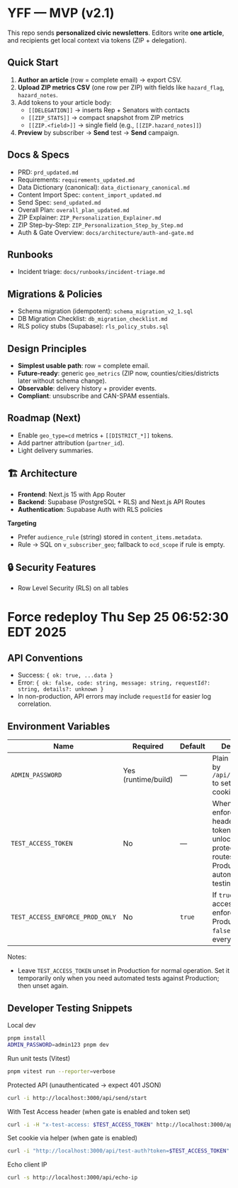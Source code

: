 
# YFF — MVP (v2.1)

This repo sends **personalized civic newsletters**. Editors write **one article**, and recipients get local context via tokens (ZIP + delegation).

## Quick Start
1. **Author an article** (row = complete email) → export CSV.  
2. **Upload ZIP metrics CSV** (one row per ZIP) with fields like `hazard_flag`, `hazard_notes`.  
3. Add tokens to your article body:  
   - `[[DELEGATION]]` → inserts Rep + Senators with contacts  
   - `[[ZIP_STATS]]` → compact snapshot from ZIP metrics  
   - `[[ZIP.<field>]]` → single field (e.g., `[[ZIP.hazard_notes]]`)  
4. **Preview** by subscriber → **Send** test → **Send** campaign.

## Docs & Specs
- PRD: `prd_updated.md`
- Requirements: `requirements_updated.md`
- Data Dictionary (canonical): `data_dictionary_canonical.md`
- Content Import Spec: `content_import_updated.md`
- Send Spec: `send_updated.md`
- Overall Plan: `overall_plan_updated.md`
- ZIP Explainer: `ZIP_Personalization_Explainer.md`
- ZIP Step-by-Step: `ZIP_Personalization_Step_by_Step.md`
- Auth & Gate Overview: `docs/architecture/auth-and-gate.md`

## Runbooks
- Incident triage: `docs/runbooks/incident-triage.md`

## Migrations & Policies
- Schema migration (idempotent): `schema_migration_v2_1.sql`
- DB Migration Checklist: `db_migration_checklist.md`
- RLS policy stubs (Supabase): `rls_policy_stubs.sql`

## Design Principles
- **Simplest usable path**: row = complete email.  
- **Future-ready**: generic `geo_metrics` (ZIP now, counties/cities/districts later without schema change).  
- **Observable**: delivery history + provider events.  
- **Compliant**: unsubscribe and CAN-SPAM essentials.

## Roadmap (Next)
- Enable `geo_type=cd` metrics + `[[DISTRICT_*]]` tokens.  
- Add partner attribution (`partner_id`).  
- Light delivery summaries.  

## 🏗️ **Architecture**

- **Frontend**: Next.js 15 with App Router
- **Backend**: Supabase (PostgreSQL + RLS) and Next.js API Routes
- **Authentication**: Supabase Auth with RLS policies

**Targeting**
- Prefer `audience_rule` (string) stored in `content_items.metadata`.
- Rule → SQL on `v_subscriber_geo`; fallback to `ocd_scope` if rule is empty.

## 🔒 **Security Features**

- Row Level Security (RLS) on all tables
# Force redeploy Thu Sep 25 06:52:30 EDT 2025

## API Conventions

- Success: `{ ok: true, ...data }`
- Error: `{ ok: false, code: string, message: string, requestId?: string, details?: unknown }`
- In non-production, API errors may include `requestId` for easier log correlation.

## Environment Variables

| Name | Required | Default | Description |
|---|---|---|---|
| `ADMIN_PASSWORD` | Yes (runtime/build) | — | Plain string used by `/api/admin/login` to set admin cookie. |
| `TEST_ACCESS_TOKEN` | No | — | When set and enforced, a header/cookie token that unlocks protected admin routes in Production for automated testing. |
| `TEST_ACCESS_ENFORCE_PROD_ONLY` | No | `true` | If `true`, the test-access gate is enforced only in Production. Set `false` to enforce everywhere. |

Notes:
- Leave `TEST_ACCESS_TOKEN` unset in Production for normal operation. Set it temporarily only when you need automated tests against Production; then unset again.

## Developer Testing Snippets

Local dev
```bash
pnpm install
ADMIN_PASSWORD=admin123 pnpm dev
```

Run unit tests (Vitest)
```bash
pnpm vitest run --reporter=verbose
```

Protected API (unauthenticated → expect 401 JSON)
```bash
curl -i http://localhost:3000/api/send/start
```

With Test Access header (when gate is enabled and token set)
```bash
curl -i -H "x-test-access: $TEST_ACCESS_TOKEN" http://localhost:3000/api/send/start
```

Set cookie via helper (when gate is enabled)
```bash
curl -i "http://localhost:3000/api/test-auth?token=$TEST_ACCESS_TOKEN"
```

Echo client IP
```bash
curl -s http://localhost:3000/api/echo-ip
```
